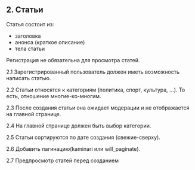 ## 2. Статьи
Статья состоит из:
- заголовка
- анонса (краткое описание)
- тела статьи

Регистрация не обязательна для просмотра статей.

2.1 Зарегистрированный пользователь должен иметь возможность написать статью.

2.2 Статьи относятся к категориям (политика, спорт, культура, …). То есть, отношение многие-ко-многим.

2.3 После создания статьи она ожидает модерации и не отображается на главной странице.

2.4 На главной странице должен быть выбор категории.

2.5 Статьи сортируются по дате создания (свежие-сверху).

2.6 Добавить пагинацию(kaminari или will_paginate).

2.7 Предпросмотр статей перед созданием
